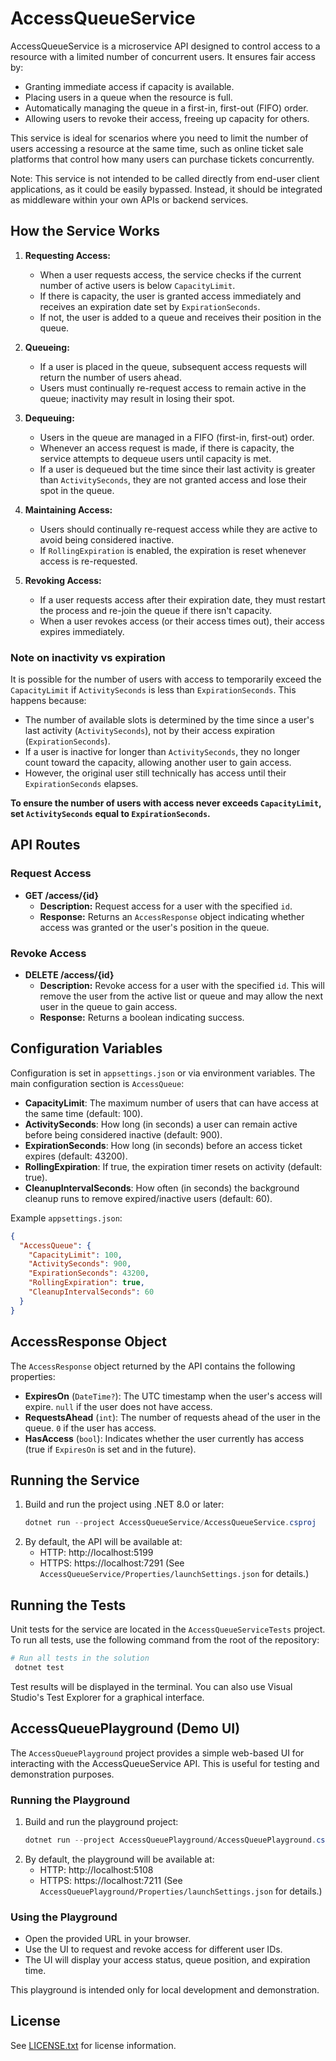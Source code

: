 # AccessQueueService

AccessQueueService is a microservice API designed to control access to a resource with a limited number of concurrent users. It ensures fair access by:

- Granting immediate access if capacity is available.
- Placing users in a queue when the resource is full.
- Automatically managing the queue in a first-in, first-out (FIFO) order.
- Allowing users to revoke their access, freeing up capacity for others.

This service is ideal for scenarios where you need to limit the number of users accessing a resource at the same time, such as online ticket sale platforms that control how many users can purchase tickets concurrently.

Note: This service is not intended to be called directly from end-user client applications, as it could be easily bypassed. Instead, it should be integrated as middleware within your own APIs or backend services.

## How the Service Works

1. **Requesting Access:**
   - When a user requests access, the service checks if the current number of active users is below `CapacityLimit`.
   - If there is capacity, the user is granted access immediately and receives an expiration date set by `ExpirationSeconds`.
   - If not, the user is added to a queue and receives their position in the queue.

2. **Queueing:**
   - If a user is placed in the queue, subsequent access requests will return the number of users ahead.
   - Users must continually re-request access to remain active in the queue; inactivity may result in losing their spot.

3. **Dequeuing:**
   - Users in the queue are managed in a FIFO (first-in, first-out) order.
   - Whenever an access request is made, if there is capacity, the service attempts to dequeue users until capacity is met.
   - If a user is dequeued but the time since their last activity is greater than `ActivitySeconds`, they are not granted access and lose their spot in the queue.

4. **Maintaining Access:**
   - Users should continually re-request access while they are active to avoid being considered inactive.
   - If `RollingExpiration` is enabled, the expiration is reset whenever access is re-requested.

5. **Revoking Access:**
   - If a user requests access after their expiration date, they must restart the process and re-join the queue if there isn't capacity.
   - When a user revokes access (or their access times out), their access expires immediately.
   
### Note on inactivity vs expiration

It is possible for the number of users with access to temporarily exceed the `CapacityLimit` if `ActivitySeconds` is less than `ExpirationSeconds`. This happens because:

- The number of available slots is determined by the time since a user's last activity (`ActivitySeconds`), not by their access expiration (`ExpirationSeconds`).
- If a user is inactive for longer than `ActivitySeconds`, they no longer count toward the capacity, allowing another user to gain access.
- However, the original user still technically has access until their `ExpirationSeconds` elapses.

**To ensure the number of users with access never exceeds `CapacityLimit`, set `ActivitySeconds` equal to `ExpirationSeconds`.**

## API Routes

### Request Access
- **GET /access/{id}**
  - **Description:** Request access for a user with the specified `id`.
  - **Response:** Returns an `AccessResponse` object indicating whether access was granted or the user's position in the queue.

### Revoke Access
- **DELETE /access/{id}**
  - **Description:** Revoke access for a user with the specified `id`. This will remove the user from the active list or queue and may allow the next user in the queue to gain access.
  - **Response:** Returns a boolean indicating success.

## Configuration Variables

Configuration is set in `appsettings.json` or via environment variables. The main configuration section is `AccessQueue`:

- **CapacityLimit**: The maximum number of users that can have access at the same time (default: 100).
- **ActivitySeconds**: How long (in seconds) a user can remain active before being considered inactive (default: 900).
- **ExpirationSeconds**: How long (in seconds) before an access ticket expires (default: 43200).
- **RollingExpiration**: If true, the expiration timer resets on activity (default: true).
- **CleanupIntervalSeconds**: How often (in seconds) the background cleanup runs to remove expired/inactive users (default: 60).

Example `appsettings.json`:
```json
{
  "AccessQueue": {
    "CapacityLimit": 100,
    "ActivitySeconds": 900,
    "ExpirationSeconds": 43200,
    "RollingExpiration": true,
    "CleanupIntervalSeconds": 60
  }
}
```

## AccessResponse Object

The `AccessResponse` object returned by the API contains the following properties:

- **ExpiresOn** (`DateTime?`): The UTC timestamp when the user's access will expire. `null` if the user does not have access.
- **RequestsAhead** (`int`): The number of requests ahead of the user in the queue. `0` if the user has access.
- **HasAccess** (`bool`): Indicates whether the user currently has access (true if `ExpiresOn` is set and in the future).

## Running the Service

1. Build and run the project using .NET 8.0 or later:
   ```powershell
   dotnet run --project AccessQueueService/AccessQueueService.csproj
   ```
2. By default, the API will be available at:
   - HTTP: http://localhost:5199
   - HTTPS: https://localhost:7291
   (See `AccessQueueService/Properties/launchSettings.json` for details.)

## Running the Tests

Unit tests for the service are located in the `AccessQueueServiceTests` project. To run all tests, use the following command from the root of the repository:

```powershell
# Run all tests in the solution
 dotnet test
```

Test results will be displayed in the terminal. You can also use Visual Studio's Test Explorer for a graphical interface.

## AccessQueuePlayground (Demo UI)

The `AccessQueuePlayground` project provides a simple web-based UI for interacting with the AccessQueueService API. This is useful for testing and demonstration purposes.

### Running the Playground

1. Build and run the playground project:
   ```powershell
   dotnet run --project AccessQueuePlayground/AccessQueuePlayground.csproj
   ```
2. By default, the playground will be available at:
   - HTTP: http://localhost:5108
   - HTTPS: https://localhost:7211
   (See `AccessQueuePlayground/Properties/launchSettings.json` for details.)

### Using the Playground

- Open the provided URL in your browser.
- Use the UI to request and revoke access for different user IDs.
- The UI will display your access status, queue position, and expiration time.

This playground is intended only for local development and demonstration.

## License
See [LICENSE.txt](./LICENSE.txt) for license information.
